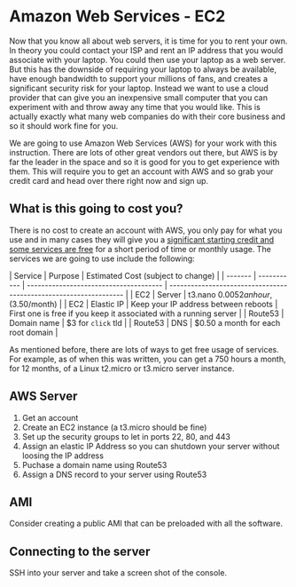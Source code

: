 # Amazon Web Services - EC2

Now that you know all about web servers, it is time for you to rent your own. In theory you could contact your ISP and rent an IP address that you would associate with your laptop. You could then use your laptop as a web server. But this has the downside of requiring your laptop to always be available, have enough bandwidth to support your millions of fans, and creates a significant security risk for your laptop. Instead we want to use a cloud provider that can give you an inexpensive small computer that you can experiment with and throw away any time that you would like. This is actually exactly what many web companies do with their core business and so it should work fine for you.

We are going to use Amazon Web Services (AWS) for your work with this instruction. There are lots of other great vendors out there, but AWS is by far the leader in the space and so it is good for you to get experience with them. This will require you to get an account with AWS and so grab your credit card and head over there right now and sign up.

## What is this going to cost you?

There is no cost to create an account with AWS, you only pay for what you use and in many cases they will give you a [significant starting credit and some services are free](https://aws.amazon.com/free) for a short period of time or monthly usage. The services we are going to use include the following:

| Service | Purpose     | Estimated Cost (subject to change)     |
| ------- | ----------- | -------------------------------------- | ----------------------------------------------------------------- |
| EC2     | Server      | t3.nano $0.0052 an hour, ($3.50/month) |
| EC2     | Elastic IP  | Keep your IP address between reboots   | First one is free if you keep it associated with a running server |
| Route53 | Domain name | $3 for `click` tld                     |
| Route53 | DNS         | $0.50 a month for each root domain     |

As mentioned before, there are lots of ways to get free usage of services. For example, as of when this was written, you can get a 750 hours a month, for 12 months, of a Linux t2.micro or t3.micro server instance.

## AWS Server

1. Get an account
1. Create an EC2 instance (a t3.micro should be fine)
1. Set up the security groups to let in ports 22, 80, and 443
1. Assign an elastic IP Address so you can shutdown your server without loosing the IP address
1. Puchase a domain name using Route53
1. Assign a DNS record to your server using Route53

## AMI

Consider creating a public AMI that can be preloaded with all the software.

## Connecting to the server

SSH into your server and take a screen shot of the console.
